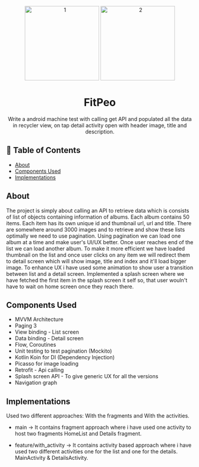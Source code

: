 <p align="center">
  <a href="" rel="noopener">
  <a href="https://imgbb.com/"><img width=200px height=200px src="https://i.ibb.co/BrKFFW3/1.png" alt="1" border="0"></a>
  <a href="https://imgbb.com/"><img width=200px height=200px src="https://i.ibb.co/WWPXxw3/2.png" alt="2" border="0"></a>
</p>

<h1 align="center">FitPeo</h1>
<p align="center"> Write a android machine test with calling get API and populated all the data in recycler view, on tap detail activity open with header image, title and description.
    <br> 
</p>

## 📝 Table of Contents
- [About](#about)
- [Components Used](#components)
- [Implementations](#implementations)

## About <a name = "about"></a>
The project is simply about calling an API to retrieve data which is consists of list of objects containing information of albums. Each album contains 50 items.
Each item has its own unique id and thumbnail url, url and title. There are somewhere around 3000 images and to retrieve and show these lists optimally we
need to use pagination. Using pagination we can load one album at a time and make user's UI/UX better. Once user reaches end of the list we can load another album.
To make it more efficient we have loaded thumbnail on the list and once user clicks on any item we will redirect them to detail screen which will show
image, title and index and it'll load bigger image. To enhance UX i have used some animation to show user a transition between list and a detail screen.
Implemented a splash screen where we have fetched the first item in the splash screen it self so, that user wouln't have to wait on home screen once they reach there.

## Components Used <a name = "components"></a>
- MVVM Architecture
- Paging 3
- View binding - List screen
- Data binding - Detail screen
- Flow, Coroutines
- Unit testing to test pagination (Mockito)
- Kotlin Koin for DI (Dependency Injection)
- Picasso for image loading
- Retrofit - Api calling
- Splash screen API - To give generic UX for all the versions
- Navigation graph

## Implementations <a name = "implementations"></a>
Used two different approaches: With the fragments and With the activities.
- main -> It contains fragment approach where i have used one activity to host two fragments
HomeList and Details fragment.

- feature/with_activity -> It contains activity based approach where i have used two different activities one for the list and one for the details.
MainActivity & DetailsActivity.

